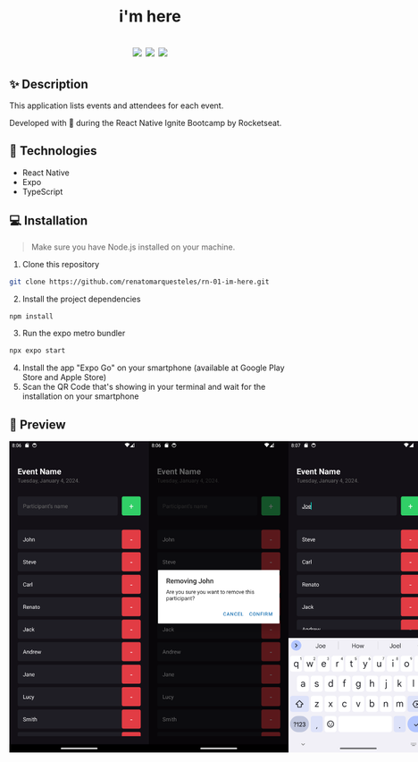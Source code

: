 <h1 align="center">
  <p>i'm here</p>
  <div>
    <img src="https://img.shields.io/badge/-React%20Native-%234287f5" />
    <img src="https://img.shields.io/badge/-Expo-%23000" />
    <img src="https://img.shields.io/badge/-TypeScript-3178c6" />
  </div>
</h1>

## ✨ Description

This application lists events and attendees for each event.

Developed with 💜 during the React Native Ignite Bootcamp by Rocketseat.

## 🚀 Technologies
-  React Native
-  Expo
-  TypeScript

## 💻 Installation

> Make sure you have Node.js installed on your machine.

1. Clone this repository <br />
```bash
git clone https://github.com/renatomarquesteles/rn-01-im-here.git
```
2. Install the project dependencies <br />
```bash
npm install
```
3. Run the expo metro bundler <br />
```bash
npx expo start
```
4. Install the app "Expo Go" on your smartphone (available at Google Play Store and Apple Store)
5. Scan the QR Code that's showing in your terminal and wait for the installation on your smartphone

## 🌟 Preview

<div style="display: flex">
  <img src=".github/1.png" width="250" />
  <img src=".github/2.png" width="250" />
  <img src=".github/3.png" width="250" />
</div>
